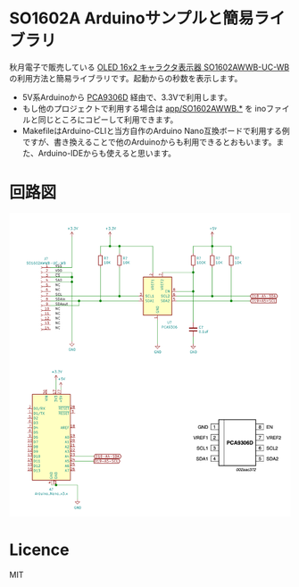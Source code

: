 # SO1602A Arduinoサンプルと簡易ライブラリ

秋月電子で販売している [OLED 16x2 キャラクタ表示器 SO1602AWWB-UC-WB](https://akizukidenshi.com/catalog/g/gP-08277/) の利用方法と簡易ライブラリです。起動からの秒数を表示します。

* 5V系Arduinoから [PCA9306D](https://akizukidenshi.com/catalog/g/gI-15017/) 経由で、3.3Vで利用します。
* もし他のプロジェクトで利用する場合は [app/SO1602AWWB.*](./app) を inoファイルと同じところにコピーして利用できます。
* MakefileはArduino-CLIと当方自作のArduino Nano互換ボードで利用する例ですが、書き換えることで他のArduinoからも利用できるとおもいます。また、Arduino-IDEからも使えると思います。

# 回路図

![image](./resources/images.png)

# Licence

MIT

